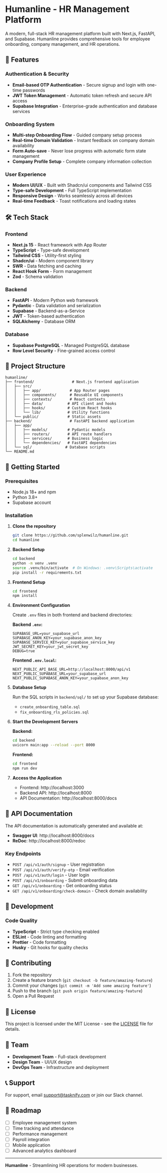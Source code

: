 # Humanline - HR Management Platform

A modern, full-stack HR management platform built with Next.js, FastAPI, and Supabase. Humanline provides comprehensive tools for employee onboarding, company management, and HR operations.

## 🚀 Features

### Authentication & Security
- **Email-based OTP Authentication** - Secure signup and login with one-time passwords
- **JWT Token Management** - Automatic token refresh and secure API access
- **Supabase Integration** - Enterprise-grade authentication and database services

### Onboarding System
- **Multi-step Onboarding Flow** - Guided company setup process
- **Real-time Domain Validation** - Instant feedback on company domain availability
- **Form Auto-save** - Never lose progress with automatic form state management
- **Company Profile Setup** - Complete company information collection

### User Experience
- **Modern UI/UX** - Built with Shadcn/ui components and Tailwind CSS
- **Type-safe Development** - Full TypeScript implementation
- **Responsive Design** - Works seamlessly across all devices
- **Real-time Feedback** - Toast notifications and loading states

## 🛠️ Tech Stack

### Frontend
- **Next.js 15** - React framework with App Router
- **TypeScript** - Type-safe development
- **Tailwind CSS** - Utility-first styling
- **Shadcn/ui** - Modern component library
- **SWR** - Data fetching and caching
- **React Hook Form** - Form management
- **Zod** - Schema validation

### Backend
- **FastAPI** - Modern Python web framework
- **Pydantic** - Data validation and serialization
- **Supabase** - Backend-as-a-Service
- **JWT** - Token-based authentication
- **SQLAlchemy** - Database ORM

### Database
- **Supabase PostgreSQL** - Managed PostgreSQL database
- **Row Level Security** - Fine-grained access control

## 📁 Project Structure

```
humanline/
├── frontend/                 # Next.js frontend application
│   ├── src/
│   │   ├── app/             # App Router pages
│   │   ├── components/      # Reusable UI components
│   │   ├── contexts/        # React contexts
│   │   ├── data/           # API client and hooks
│   │   ├── hooks/          # Custom React hooks
│   │   └── lib/            # Utility functions
│   └── public/             # Static assets
├── backend/                 # FastAPI backend application
│   ├── app/
│   │   ├── models/         # Pydantic models
│   │   ├── routers/        # API route handlers
│   │   ├── services/       # Business logic
│   │   └── dependencies/   # FastAPI dependencies
│   └── sql/               # Database scripts
└── README.md
```

## 🚀 Getting Started

### Prerequisites
- Node.js 18+ and npm
- Python 3.8+
- Supabase account

### Installation

1. **Clone the repository**
   ```bash
   git clone https://github.com/splenwilz/humanline.git
   cd humanline
   ```

2. **Backend Setup**
   ```bash
   cd backend
   python -m venv .venv
   source .venv/bin/activate  # On Windows: .venv\Scripts\activate
   pip install -r requirements.txt
   ```

3. **Frontend Setup**
   ```bash
   cd frontend
   npm install
   ```

4. **Environment Configuration**
   
   Create `.env` files in both frontend and backend directories:
   
   **Backend `.env`:**
   ```env
   SUPABASE_URL=your_supabase_url
   SUPABASE_ANON_KEY=your_supabase_anon_key
   SUPABASE_SERVICE_KEY=your_supabase_service_key
   JWT_SECRET_KEY=your_jwt_secret_key
   DEBUG=true
   ```
   
   **Frontend `.env.local`:**
   ```env
   NEXT_PUBLIC_API_BASE_URL=http://localhost:8000/api/v1
   NEXT_PUBLIC_SUPABASE_URL=your_supabase_url
   NEXT_PUBLIC_SUPABASE_ANON_KEY=your_supabase_anon_key
   ```

5. **Database Setup**
   
   Run the SQL scripts in `backend/sql/` to set up your Supabase database:
   - `create_onboarding_table.sql`
   - `fix_onboarding_rls_policies.sql`

6. **Start the Development Servers**
   
   **Backend:**
   ```bash
   cd backend
   uvicorn main:app --reload --port 8000
   ```
   
   **Frontend:**
   ```bash
   cd frontend
   npm run dev
   ```

7. **Access the Application**
   - Frontend: http://localhost:3000
   - Backend API: http://localhost:8000
   - API Documentation: http://localhost:8000/docs

## 📖 API Documentation

The API documentation is automatically generated and available at:
- **Swagger UI**: http://localhost:8000/docs
- **ReDoc**: http://localhost:8000/redoc

### Key Endpoints

- `POST /api/v1/auth/signup` - User registration
- `POST /api/v1/auth/verify-otp` - Email verification
- `POST /api/v1/auth/login` - User login
- `POST /api/v1/onboarding` - Submit onboarding data
- `GET /api/v1/onboarding` - Get onboarding status
- `GET /api/v1/onboarding/check-domain` - Check domain availability

## 🔧 Development

### Code Quality
- **TypeScript** - Strict type checking enabled
- **ESLint** - Code linting and formatting
- **Prettier** - Code formatting
- **Husky** - Git hooks for quality checks


## 🤝 Contributing

1. Fork the repository
2. Create a feature branch (`git checkout -b feature/amazing-feature`)
3. Commit your changes (`git commit -m 'Add some amazing feature'`)
4. Push to the branch (`git push origin feature/amazing-feature`)
5. Open a Pull Request

## 📝 License

This project is licensed under the MIT License - see the [LICENSE](LICENSE) file for details.

## 👥 Team

- **Development Team** - Full-stack development
- **Design Team** - UI/UX design
- **DevOps Team** - Infrastructure and deployment

## 📞 Support

For support, email support@tasknify.com or join our Slack channel.

## 🔮 Roadmap

- [ ] Employee management system
- [ ] Time tracking and attendance
- [ ] Performance management
- [ ] Payroll integration
- [ ] Mobile application
- [ ] Advanced analytics dashboard

---

**Humanline** - Streamlining HR operations for modern businesses.